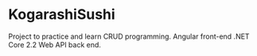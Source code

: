 # KogarashiSushi
Project to practice and learn CRUD programming. 
Angular front-end
.NET Core 2.2 Web API back end.
